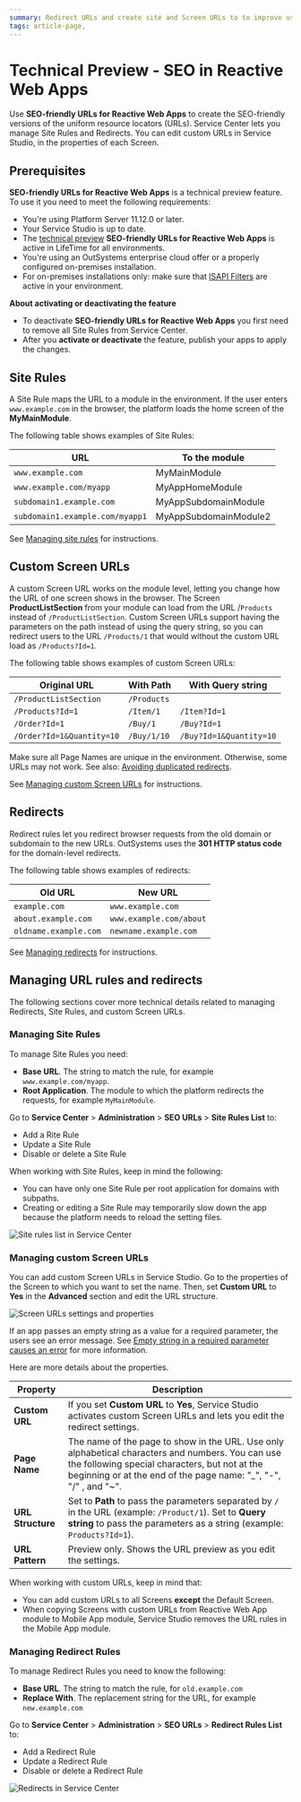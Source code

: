 ```yaml
---
summary: Redirect URLs and create site and Screen URLs to to improve user experience and search page ranking.  
tags: article-page,
---
```


# Technical Preview - SEO in Reactive Web Apps

Use **SEO-friendly URLs for Reactive Web Apps** to create the SEO-friendly versions of the uniform resource locators (URLs). Service Center lets you manage Site Rules and Redirects. You can edit custom URLs in Service Studio, in the properties of each Screen. 

## Prerequisites

**SEO-friendly URLs for Reactive Web Apps** is a technical preview feature. To use it you need to meet the following requirements:

* You're using Platform Server 11.12.0 or later.
* Your Service Studio is up to date.
* The [technical preview](https://success.outsystems.com/Support/Enterprise_Customers/Upgrading/Technical_Preview_features) **SEO-friendly URLs for Reactive Web Apps** is active in LifeTime for all environments.
* You're using an OutSystems enterprise cloud offer or a properly configured on-premises installation.
* For on-premises installations only: make sure that [ISAPI Filters](<https://success.outsystems.com/Support/Enterprise_Customers/Maintenance_and_Operations/Customize_or_redirect_the_application_URL#Installing_ISAPI_Filters_and_Logging>) are active in your environment.

<div class="warning" markdown="1">

**About activating or deactivating the feature**

* To deactivate **SEO-friendly URLs for Reactive Web Apps** you first need to remove all Site Rules from Service Center.
* After you **activate or deactivate** the feature, publish your apps to apply the changes.

</div>

## Site Rules

A Site Rule maps the URL to a module in the environment. If the user enters `www.example.com` in the browser, the platform loads the home screen of the **MyMainModule**.

The following table shows examples of Site Rules:

| URL                             | To the module         |
| ------------------------------- | --------------------- |
| `www.example.com`               | MyMainModule          |
| `www.example.com/myapp`         | MyAppHomeModule       |
| `subdomain1.example.com`        | MyAppSubdomainModule  |
| `subdomain1.example.com/myapp1` | MyAppSubdomainModule2 |


See [Managing site rules](#managing-site-rules) for instructions.

## Custom Screen URLs

A custom Screen URL works on the module level, letting you change how the URL of one screen shows in the browser. The Screen **ProductListSection** from your module can load from the URL /`Products` instead of `/ProductListSection`. Custom Screen URLs support having the parameters on the path instead of using the query string, so you can redirect users to the URL `/Products/1` that would without the custom URL load as `/Products?Id=1`.

The following table shows examples of custom Screen URLs:

| Original URL              | With **Path** | With **Query string**   |
| ------------------------- | ------------- | ----------------------- |
| `/ProductListSection`     | `/Products`   |                         |
| `/Products?Id=1`          | `/Item/1`     | `/Item?Id=1`            |
| `/Order?Id=1`             | `/Buy/1`      | `/Buy?Id=1`             |
| `/Order?Id=1&Quantity=10` | `/Buy/1/10`   | `/Buy?Id=1&Quantity=10` |

<div class="info" markdown="1">

Make sure all Page Names are unique in the environment. Otherwise, some URLs may not work. See also: [Avoiding duplicated redirects](#avoiding-duplicated-redirects).

</div>


See [Managing custom Screen URLs](#managing-custom-screen-urls) for instructions.

## Redirects

Redirect rules let you redirect browser requests from the old domain or subdomain to the new URLs. OutSystems uses the **301 HTTP status code** for the domain-level redirects.

The following table shows examples of redirects:

| Old URL               | New URL                 |
| --------------------- | ----------------------- |
| `example.com`         | `www.example.com`       |
| `about.example.com`   | `www.example.com/about` |
| `oldname.example.com` | `newname.example.com`   |

See [Managing redirects](#managing-redirects) for instructions.

## Managing URL rules and redirects

The following sections cover more technical details related to managing Redirects, Site Rules, and custom Screen URLs.

### Managing Site Rules

To manage Site Rules you need:

* **Base URL**. The string to match the rule, for example `www.example.com/myapp`.
* **Root Application**. The module to which the platform redirects the requests, for example `MyMainModule`. 

Go to **Service Center** > **Administration** > **SEO URLs** > **Site Rules List** to:

* Add a Rite Rule
* Update a Site Rule
* Disable or delete a Site Rule

When working with Site Rules, keep in mind the following:

* You can have only one Site Rule per root application for domains with subpaths.
* Creating or editing a Site Rule may temporarily slow down the app because the platform needs to reload the setting files.

![Site rules list in Service Center](images/site-rules-sc.png?width=910)

### Managing custom Screen URLs

You can add custom Screen URLs in Service Studio. Go to the properties of the Screen to which you want to set the name. Then, set **Custom URL** to **Yes** in the **Advanced** section and edit the URL structure.

![Screen URLs settings and properties](images/page-redirects-properties-ss.png?width=350)

If an app passes an empty string as a value for a required parameter, the users see an error message. See [Empty string in a required parameter causes an error](troubleshooting.md#empty-string-in-a-required-parameter-causes-an-error) for more information.

Here are more details about the properties.

| Property          | Description                                                                                                                                                                                                             |
| ----------------- | ----------------------------------------------------------------------------------------------------------------------------------------------------------------------------------------------------------------------- |
| **Custom URL**    | If you set **Custom URL** to **Yes**, Service Studio activates custom Screen URLs and lets you edit the redirect settings.                                                                                                  |
| **Page Name**     | The name of the page to show in the URL. Use only alphabetical characters and numbers. You can use the following  special characters, but not at the beginning or at the end of the page name: "_", "-", "/" , and "~". |
| **URL Structure** | Set to **Path** to pass the parameters separated by `/` in the URL (example: `/Product/1`). Set to **Query string** to pass the parameters as a string (example: `Products?Id=1`).                                      |
| **URL Pattern**   | Preview only. Shows the URL preview as you edit the settings.                                                                                                                                                           |

When working with custom URLs, keep in mind that:

* You can add custom URLs to all Screens **except** the Default Screen.
* When copying Screens with custom URLs from Reactive Web App module to Mobile App module, Service Studio removes the URL rules in the Mobile App module.

### Managing Redirect Rules

To manage Redirect Rules you need to know the following:

* **Base URL**. The string to match the rule, for `old.example.com`
* **Replace With**. The replacement string for the URL, for example `new.example.com` 

Go to **Service Center** > **Administration** > **SEO URLs** > **Redirect Rules List** to:

* Add a Redirect Rule
* Update a Redirect Rule
* Disable or delete a Redirect Rule

![Redirects in Service Center](images/redirects-sc.png?width=910)
